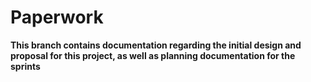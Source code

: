 # Paperwork

**This branch contains documentation regarding the initial design and proposal for this project, as well as planning documentation for the sprints**
